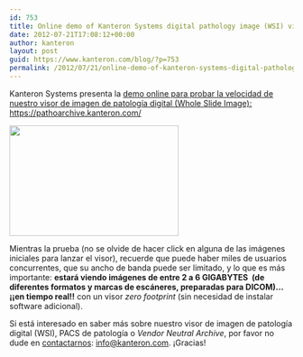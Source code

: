 ```yaml
---
id: 753
title: Online demo of Kanteron Systems digital pathology image (WSI) viewer
date: 2012-07-21T17:08:12+00:00
author: kanteron
layout: post
guid: https://www.kanteron.com/blog/?p=753
permalink: /2012/07/21/online-demo-of-kanteron-systems-digital-pathology-image-wsi-viewer/
---
```

Kanteron Systems presenta la <a title="https://pathoarchive.kanteron.com/" href="https://pathoarchive.kanteron.com/" target="_blank">demo online para probar la velocidad de nuestro visor de imagen de patología digital (Whole Slide Image): https://pathoarchive.kanteron.com/</a>

[<img class="aligncenter" title="WSI" src="https://farm8.staticflickr.com/7217/7404329892_ed1b3df174.jpg" alt="" width="300" height="196" />](https://pathoarchive.kanteron.com/)

Mientras la prueba (no se olvide de hacer click en alguna de las imágenes iniciales para lanzar el visor), recuerde que puede haber miles de usuarios concurrentes, que su ancho de banda puede ser limitado, y lo que es más importante: **estará viendo imágenes de entre 2 a 6 GIGABYTES  (de diferentes formatos y marcas de escáneres, preparadas para DICOM)... ¡¡en tiempo real!!** con un visor _zero footprint_ (sin necesidad de instalar software adicional).

Si está interesado en saber más sobre nuestro visor de imagen de patología digital (WSI), PACS de patología o _Vendor Neutral Archive_, por favor no dude en <a title="https://www.kanteron.com/blog/es/contact/" href="https://www.kanteron.com/blog/es/contact/" target="_blank">contactarnos</a>: info@kanteron.com. ¡Gracias!